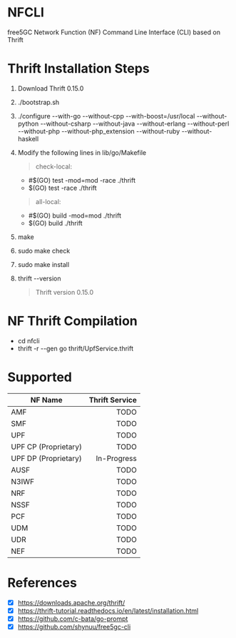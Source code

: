 # NFCLI
free5GC Network Function (NF) Command Line Interface (CLI) based on Thrift 

# Thrift Installation Steps
1) Download Thrift 0.15.0
2) ./bootstrap.sh
3) ./configure --with-go --without-cpp  --with-boost=/usr/local --without-python --without-csharp --without-java --without-erlang --without-perl --without-php --without-php_extension --without-ruby --without-haskell
4) Modify the following lines in lib/go/Makefile
    > check-local:
      * #$(GO) test -mod=mod -race ./thrift
      * $(GO) test -race ./thrift
        
    > all-local:
      * #$(GO) build -mod=mod ./thrift
      * $(GO) build ./thrift
5) make
6) sudo make check
7) sudo make install 
8) thrift --version
    > Thrift version 0.15.0

# NF Thrift Compilation
* cd nfcli 
* thrift -r --gen go thrift/UpfService.thrift

# Supported
| NF Name                |   Thrift Service  |
| ---------------------- | -----------------:|
| AMF                    | TODO              |  
| SMF                    | TODO              |   
| UPF                    | TODO              | 
| UPF CP  (Proprietary)  | TODO              |   
| UPF DP  (Proprietary)  | In-Progress       | 
| AUSF                   | TODO              | 
| N3IWF                  | TODO              | 
| NRF                    | TODO              | 
| NSSF                   | TODO              | 
| PCF                    | TODO              | 
| UDM                    | TODO              | 
| UDR                    | TODO              | 
| NEF                    | TODO              | 

# References
- [x] https://downloads.apache.org/thrift/
- [x] https://thrift-tutorial.readthedocs.io/en/latest/installation.html
- [x] https://github.com/c-bata/go-prompt
- [x] https://github.com/shynuu/free5gc-cli
